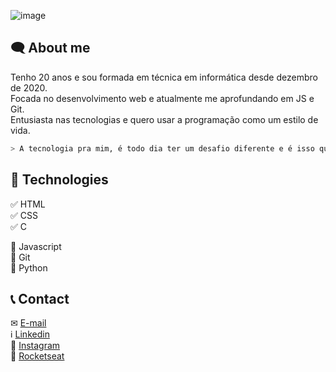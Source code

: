 ![image](https://im2.ezgif.com/tmp/ezgif-2-8f048d3e01db.gif)

## 🗨 About me

Tenho 20 anos e sou formada em técnica em informática desde dezembro de 2020. <br>
Focada no desenvolvimento web e atualmente me aprofundando em JS e Git. <br>
Entusiasta nas tecnologias e quero usar a programação como um estilo de vida. <br>

```bash
> A tecnologia pra mim, é todo dia ter um desafio diferente e é isso que me motiva a continuar nessa área! <
```

## 🚀 Technologies

✅ HTML <br>
✅ CSS <br>
✅ C <p>
  
🎯 Javascript <br>
🎯 Git <br>
🎯 Python

## 📞 Contact

✉ [E-mail](imthaisantos@gmail.com) <br>
ℹ [Linkedin](https://www.linkedin.com/in/thaysfsantos/) <br>
📸 [Instagram](https://www.instagram.com/itsmethaix_/) <br>
🚀 [Rocketseat](https://app.rocketseat.com.br/me/thaysfsantos) <br>
